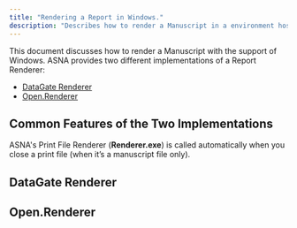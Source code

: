 ```yaml
---
title: "Rendering a Report in Windows."
description: "Describes how to render a Manuscript in a environment hosted by a Windows operating system."
---
```


This document discusses how to render a Manuscript with the support of Windows. ASNA provides two different implementations of a Report Renderer:
 + [DataGate Renderer](#datagate-renderer)
 + [Open.Renderer](#openrenderer)

## Common Features of the Two Implementations

ASNA's Print File Renderer (**Renderer.exe**) is called automatically when you close a print file (when it’s a manuscript file only).




## DataGate Renderer


## Open.Renderer


